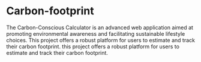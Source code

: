 # Carbon-footprint
The Carbon-Conscious Calculator is an advanced web application aimed at promoting environmental awareness and facilitating sustainable lifestyle choices. This project offers a robust platform for users to estimate and track their carbon footprint. this project offers a robust platform for users to estimate and track their carbon footprint.
